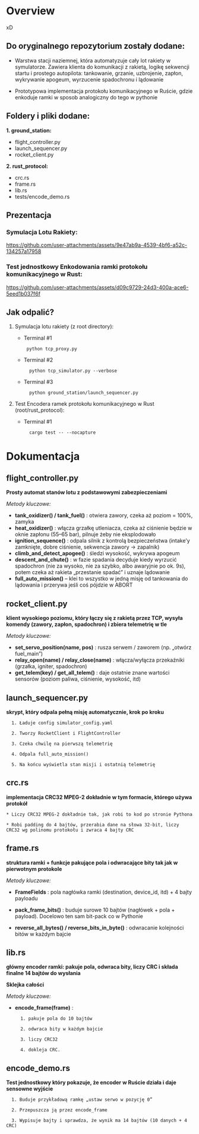 # Overview

xD

## Do oryginalnego repozytorium zostały dodane:

* Warstwa stacji naziemnej, która automatyzuje cały lot rakiety w symulatorze. Zawiera klienta do komunikacji z rakietą, logikę sekwencji startu i prostego autopilota: tankowanie, grzanie, uzbrojenie, zapłon, wykrywanie apogeum, wyrzucenie spadochronu i lądowanie

* Prototypowa implementacja protokołu komunikacyjnego w Ruście, gdzie enkoduje ramki w sposob analogiczny do tego w pythonie

## Foldery i pliki dodane:

**1. ground_station:**
   - flight_controller.py
   - launch_sequencer.py
   - rocket_client.py

**2. rust_protocol:**
   - crc.rs
   - frame.rs
   - lib.rs
   - tests/encode_demo.rs

## Prezentacja

### Symulacja Lotu Rakiety: ###

https://github.com/user-attachments/assets/9e47ab9a-4539-4bf6-a52c-134257a17958

### Test jednostkowy Enkodowania ramki protokołu komunikacyjnego w Rust: ###

https://github.com/user-attachments/assets/d09c9729-24d3-400a-ace6-5eed1b037f6f

## Jak odpalić? 

1. Symulacja lotu rakiety (z root directory):
   
      - Terminal #1
       
             python tcp_proxy.py
       
      - Terminal #2
        
              python tcp_simulator.py --verbose
      
      - Terminal #3
        
              python ground_station/launch_sequencer.py
  
2. Test Encodera ramek protokołu komunikacyjnego w Rust (root/rust_protocol):
   
   - Terminal #1

           cargo test -- --nocapture


# Dokumentacja

## flight_controller.py

**Prosty automat stanów lotu z podstawowymi zabezpieczeniami**


*Metody kluczowe:*

   - **tank_oxidizer() / tank_fuel()** : otwiera zawory, czeka aż poziom = 100%, zamyka
   - **heat_oxidizer()** : włącza grzałkę utleniacza, czeka aż ciśnienie będzie w oknie zapłonu (55–65 bar), pilnuje żeby nie eksplodowało
   - **ignition_sequence()** : odpala silnik z kontrolą bezpieczeństwa (intake’y zamknięte, dobre ciśnienie, sekwencja zawory → zapalnik)
   - **climb_and_detect_apogee()** : śledzi wysokość, wykrywa apogeum
   - **descent_and_chute()** : w fazie spadania decyduje kiedy wyrzucić spadochron (nie za wysoko, nie za szybko, albo awaryjnie po ok. 9s), potem czeka aż rakieta „przestanie spadać” i uznaje lądowanie
   - **full_auto_mission()** – klei to wszystko w jedną misję od tankowania do lądowania i przerywa jeśli coś pójdzie w ABORT

## rocket_client.py

**klient wysokiego poziomu, który łączy się z rakietą przez TCP, wysyła komendy (zawory, zapłon, spadochron) i zbiera telemetrię w tle**

*Metody kluczowe:*

   - **set_servo_position(name, pos)** : rusza serwem / zaworem (np. „otwórz fuel_main”)
   - **relay_open(name) / relay_close(name)** : włącza/wyłącza przekaźniki (grzałka, igniter, spadochron)
   - **get_telem(key) / get_all_telem()** : daje ostatnie znane wartości sensorów (poziom paliwa, ciśnienie, wysokość, itd)

## launch_sequencer.py

**skrypt, który odpala pełną misję automatycznie, krok po kroku**

      1. Ładuje config simulator_config.yaml
   
      2. Tworzy RocketClient i FlightController
   
      3. Czeka chwilę na pierwszą telemetrię
   
      4. Odpala full_auto_mission()
   
      5. Na końcu wyświetla stan misji i ostatnią telemetrię

## crc.rs

**implementacja CRC32 MPEG-2 dokładnie w tym formacie, którego używa protokół**

    * Liczy CRC32 MPEG-2 dokładnie tak, jak robi to kod po stronie Pythona

    * Robi padding do 4 bajtów, przerabia dane na słowa 32-bit, liczy CRC32 wg polinomu protokołu i zwraca 4 bajty CRC

## frame.rs

**struktura ramki + funkcje pakujące pola i odwracające bity tak jak w pierwotnym protokole**

*Metody kluczowe:*

   - **FrameFields** : pola nagłówka ramki (destination, device_id, itd) + 4 bajty payloadu

   - **pack_frame_bits()** : buduje surowe 10 bajtów (nagłówek + pola + payload). Docelowo ten sam bit-pack co w Pythonie

   - **reverse_all_bytes() / reverse_bits_in_byte()** : odwracanie kolejności bitów w każdym bajcie

## lib.rs

**główny encoder ramki: pakuje pola, odwraca bity, liczy CRC i składa finalne 14 bajtów do wysłania**

**Sklejka całości**

*Metody kluczowe:*

   - **encode_frame(frame)** :

           1. pakuje pola do 10 bajtów 
         
           2. odwraca bity w każdym bajcie 
         
           3. liczy CRC32 
         
           4. dokleja CRC.

## encode_demo.rs

**Test jednostkowy który pokazuje, że encoder w Ruście działa i daje sensowne wyjście**

      1. Buduje przykładową ramkę „ustaw serwo w pozycję 0”
      
      2. Przepuszcza ją przez encode_frame
      
      3. Wypisuje bajty i sprawdza, że wynik ma 14 bajtów (10 danych + 4 CRC)

